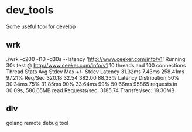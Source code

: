 # dev_tools
Some useful tool for develop

## wrk
./wrk -c200 -t10 -d30s --latency 'http://www.ceeker.com/info/v1' 
Running 30s test @ http://www.ceeker.com/info/v1
  10 threads and 100 connections
  Thread Stats   Avg      Stdev     Max   +/- Stdev
    Latency    31.32ms    7.43ms 258.41ms   97.21%
    Req/Sec   320.18     32.54   382.00     88.33%
  Latency Distribution
     50%   30.34ms
     75%   31.85ms
     90%   33.64ms
     99%   50.66ms
  95865 requests in 30.09s, 580.65MB read
Requests/sec:   3185.74
Transfer/sec:     19.30MB

## dlv 
golang remote debug tool
